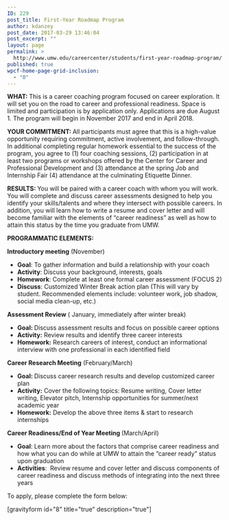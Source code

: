 ```yaml
---
ID: 229
post_title: First-Year Roadmap Program
author: kdanzey
post_date: 2017-03-29 13:46:04
post_excerpt: ""
layout: page
permalink: >
  http://www.umw.edu/careercenter/students/first-year-roadmap-program/
published: true
wpcf-home-page-grid-inclusion:
  - "0"
---
```

<strong>WHAT: </strong>This is a career coaching program focused on career exploration. It will set you on the road to career and professional readiness. Space is limited and participation is by application only. Applications are due August 1. The program will begin in November 2017 and end in April 2018.

<strong>YOUR COMMITMENT: </strong>All participants must agree that this is a high-value opportunity requiring commitment, active involvement, and follow-through. In additional completing regular homework essential to the success of the program, you agree to (1) four coaching sessions, (2) participation in at least two programs or workshops offered by the Center for Career and Professional Development and (3) attendance at the spring Job and Internship Fair (4) attendance at the culminating Etiquette Dinner.

<strong>RESULTS: </strong>You will be paired with a career coach with whom you will work. You will complete and discuss career assessments designed to help you identify your skills/talents and where they intersect with possible careers. In addition, you will learn how to write a resume and cover letter and will become familiar with the elements of “career readiness” as well as how to attain this status by the time you graduate from UMW.

<strong>PROGRAMMATIC ELEMENTS:</strong>

<strong>Introductory meeting</strong> (November)
<ul>
 	<li><strong>Goal</strong>: To gather information and build a relationship with your coach</li>
 	<li><strong>Activity</strong>: Discuss your background, interests, goals</li>
 	<li><strong>Homework</strong>: Complete at least one formal career assessment (FOCUS 2)</li>
 	<li><strong>Discuss</strong>: Customized Winter Break action plan (This will vary by student. Recommended elements include: volunteer work, job shadow, social media clean-up, etc.)</li>
</ul>
<strong>Assessment Review</strong> ( January, immediately after winter break)
<ul>
 	<li><strong>Goal: </strong>Discuss assessment results and focus on possible career options</li>
 	<li><strong>Activity:</strong> Review results and identify three career interests</li>
 	<li><strong>Homework:</strong> Research careers of interest, conduct an informational interview with one professional in each identified field</li>
</ul>
<strong>Career Research Meeting</strong> (February/March)
<ul>
 	<li><strong>Goal: </strong>Discuss career research results and develop customized career plan</li>
 	<li><strong>Activity:</strong> Cover the following topics: Resume writing, Cover letter writing, Elevator pitch, Internship opportunities for summer/next academic year</li>
 	<li><strong>Homework:</strong> Develop the above three items &amp; start to research internships</li>
</ul>
<strong>Career Readiness/End of Year Meeting </strong>(March/April)
<ul>
 	<li><strong>Goal</strong>: Learn more about the factors that comprise career readiness and how what you can do while at UMW to attain the “career ready” status upon graduation</li>
 	<li><strong>Activities</strong>:  Review resume and cover letter and discuss components of career readiness and discuss methods of integrating into the next three years</li>
</ul>
To apply, please complete the form below:

[gravityform id="8" title="true" description="true"]

&nbsp;